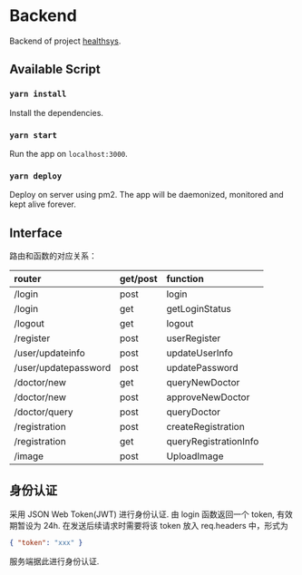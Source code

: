 # Backend

Backend of project [healthsys](https://github.com/Ais0n/healthsys).

## Available Script

### `yarn install`

Install the dependencies.

### `yarn start`

Run the app on `localhost:3000`.

### `yarn deploy`

Deploy on server using pm2. The app will be daemonized, monitored and kept alive forever.

## Interface

路由和函数的对应关系：

router | get/post | function
:- | :- | :-
/login | post | login
/login | get | getLoginStatus
/logout | get | logout
/register | post | userRegister
/user/updateinfo | post | updateUserInfo
/user/updatepassword | post | updatePassword
/doctor/new | get | queryNewDoctor
/doctor/new | post | approveNewDoctor
/doctor/query | post | queryDoctor
/registration | post | createRegistration
/registration | get | queryRegistrationInfo
/image | post | UploadImage

## 身份认证

采用 JSON Web Token(JWT) 进行身份认证. 由 login 函数返回一个 token, 有效期暂设为 24h. 在发送后续请求时需要将该 token 放入 req.headers 中，形式为

```json
{ "token": "xxx" }
```

服务端据此进行身份认证.

